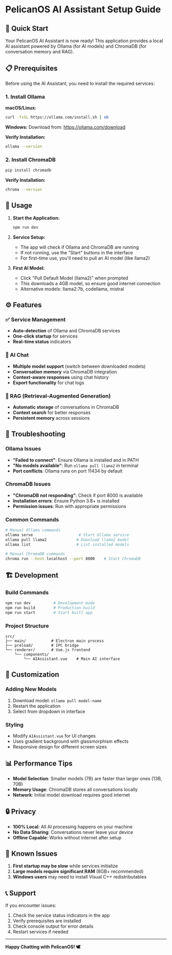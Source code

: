 # PelicanOS AI Assistant Setup Guide

## 🚀 Quick Start

Your PelicanOS AI Assistant is now ready! This application provides a local AI assistant powered by Ollama (for AI models) and ChromaDB (for conversation memory and RAG).

## 📋 Prerequisites

Before using the AI Assistant, you need to install the required services:

### 1. Install Ollama

**macOS/Linux:**

```bash
curl -fsSL https://ollama.com/install.sh | sh
```

**Windows:**
Download from: https://ollama.com/download

**Verify Installation:**

```bash
ollama --version
```

### 2. Install ChromaDB

```bash
pip install chromadb
```

**Verify Installation:**

```bash
chroma --version
```

## 🎯 Usage

1. **Start the Application:**

   ```bash
   npm run dev
   ```

2. **Service Setup:**

   - The app will check if Ollama and ChromaDB are running
   - If not running, use the "Start" buttons in the interface
   - For first-time use, you'll need to pull an AI model (like llama2)

3. **First AI Model:**
   - Click "Pull Default Model (llama2)" when prompted
   - This downloads a 4GB model, so ensure good internet connection
   - Alternative models: llama2:7b, codellama, mistral

## ⚙️ Features

### ✅ Service Management

- **Auto-detection** of Ollama and ChromaDB services
- **One-click startup** for services
- **Real-time status** indicators

### 🤖 AI Chat

- **Multiple model support** (switch between downloaded models)
- **Conversation memory** via ChromaDB integration
- **Context-aware responses** using chat history
- **Export functionality** for chat logs

### 🧠 RAG (Retrieval-Augmented Generation)

- **Automatic storage** of conversations in ChromaDB
- **Context search** for better responses
- **Persistent memory** across sessions

## 🔧 Troubleshooting

### Ollama Issues

- **"Failed to connect"**: Ensure Ollama is installed and in PATH
- **"No models available"**: Run `ollama pull llama2` in terminal
- **Port conflicts**: Ollama runs on port 11434 by default

### ChromaDB Issues

- **"ChromaDB not responding"**: Check if port 8000 is available
- **Installation errors**: Ensure Python 3.8+ is installed
- **Permission issues**: Run with appropriate permissions

### Common Commands

```bash
# Manual Ollama commands
ollama serve                    # Start Ollama service
ollama pull llama2             # Download llama2 model
ollama list                    # List installed models

# Manual ChromaDB commands
chroma run --host localhost --port 8000    # Start ChromaDB
```

## 🏗️ Development

### Build Commands

```bash
npm run dev          # Development mode
npm run build        # Production build
npm run start        # Start built app
```

### Project Structure

```
src/
├── main/           # Electron main process
├── preload/        # IPC bridge
└── renderer/       # Vue.js frontend
    └── components/
        └── AIAssistant.vue    # Main AI interface
```

## 🎨 Customization

### Adding New Models

1. Download model: `ollama pull model-name`
2. Restart the application
3. Select from dropdown in interface

### Styling

- Modify `AIAssistant.vue` for UI changes
- Uses gradient background with glassmorphism effects
- Responsive design for different screen sizes

## 📊 Performance Tips

- **Model Selection**: Smaller models (7B) are faster than larger ones (13B, 70B)
- **Memory Usage**: ChromaDB stores all conversations locally
- **Network**: Initial model download requires good internet

## 🔒 Privacy

- **100% Local**: All AI processing happens on your machine
- **No Data Sharing**: Conversations never leave your device
- **Offline Capable**: Works without internet after setup

## 🐛 Known Issues

1. **First startup may be slow** while services initialize
2. **Large models require significant RAM** (8GB+ recommended)
3. **Windows users** may need to install Visual C++ redistributables

## 📞 Support

If you encounter issues:

1. Check the service status indicators in the app
2. Verify prerequisites are installed
3. Check console output for error details
4. Restart services if needed

---

**Happy Chatting with PelicanOS! 🕊️**
